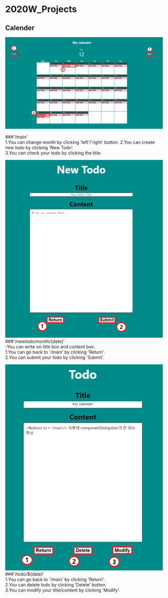 # 2020W_Projects

Calender
-------------
![models](https://github.com/dakann1218/2020W_Projects/blob/main/calender/wiki/Calender_readme1.png)  
  
###'/main'  
1.You can change month by clicking 'left'/'right' button. 
2.You can create new todo by clicking 'New Todo'.  
3.You can check your todo by clicking the title.  
      
![models](https://github.com/dakann1218/2020W_Projects/blob/main/calender/wiki/Calender_readme2.png)  
###'/newtodo/${month}/${date}'  
-You can write on title box and content box.  
1.You can go back to '/main' by clicking 'Return'.  
2.You can submit your todo by clicking 'Submit'.  
      
![models](https://github.com/dakann1218/2020W_Projects/blob/main/calender/wiki/Calender_readme3.png)  
###'/todo/${date}'  
1.You can go back to '/main' by clicking 'Return'.  
2.You can delete todo by clicking 'Delete' button.  
3.You can modify your title/content by clicking 'Modify'.  
